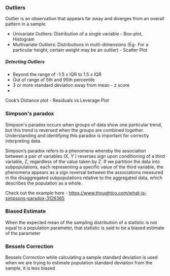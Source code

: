 ### Outliers
Outlier is an observation that appears far away and diverges from an overall pattern in a sample
* Univariate Outliers: Distribution of a single variable - Box-plot, Histogram
* Multivariate Outliers: Distributions in multi-dimensions (Eg- For a particular height, certain weight may be an outlier) - Scatter Plot
##### Detecting Outliers
* Beyond the range of -1.5 x IQR to 1.5 x IQR
* Out of range of 5th and 95th percentile
* 3 or more standard deviation away from mean - z score
* 

Cook’s Distance plot - Residuals vs Leverage Plot


### Simpson's paradox
Simpson's paradox occurs when groups of data show one particular trend, but this trend is reversed when the groups are combined together. Understanding and identifying this paradox is important for correctly interpreting data.

Simpson’s paradox refers to a phenomena whereby the association between a pair of variables (X, Y ) reverses sign upon conditioning of a third variable, Z, regardless of the value taken by Z. If we partition the data into subpopulations, each representing a specific value of the third variable, the phenomena appears as a sign reversal between the associations measured in the disaggregated subpopulations relative to the aggregated data, which describes the population as a whole.

Check out the example here - https://www.thoughtco.com/what-is-simpsons-paradox-3126365

### Biased Estimate
When the expected mean of the sampling distribution of a statistic is not equal to a population parameter, that statistic is said to be a biased estimate of the parameter

### Bessels Correction
Bessels Correction while calculating a sample standard deviation is used when we are trying to estimate population standard deviation from the sample, it is less biased

